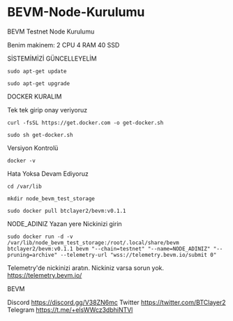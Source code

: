 # BEVM-Node-Kurulumu
BEVM Testnet Node Kurulumu

Benim makinem: 2 CPU 4 RAM 40 SSD


SİSTEMİMİZİ GÜNCELLEYELİM

```
sudo apt-get update
```
```
sudo apt-get upgrade
```

DOCKER KURALIM


Tek tek girip onay veriyoruz

```
curl -fsSL https://get.docker.com -o get-docker.sh
```

```
sudo sh get-docker.sh
```

Versiyon Kontrolü

```
docker -v
```

Hata Yoksa Devam Ediyoruz

```
cd /var/lib
```
```
mkdir node_bevm_test_storage
```
```
sudo docker pull btclayer2/bevm:v0.1.1
```

NODE_ADINIZ Yazan yere Nickinizi girin
```
sudo docker run -d -v /var/lib/node_bevm_test_storage:/root/.local/share/bevm btclayer2/bevm:v0.1.1 bevm "--chain=testnet" "--name=NODE_ADINIZ" "--pruning=archive" --telemetry-url "wss://telemetry.bevm.io/submit 0"
```


Telemetry'de nickinizi aratın. Nickiniz varsa sorun yok. https://telemetry.bevm.io/


BEVM

Discord https://discord.gg/V38ZN6mc
Twitter https://twitter.com/BTClayer2
Telegram https://t.me/+elsWWcz3dbhiNTVl
